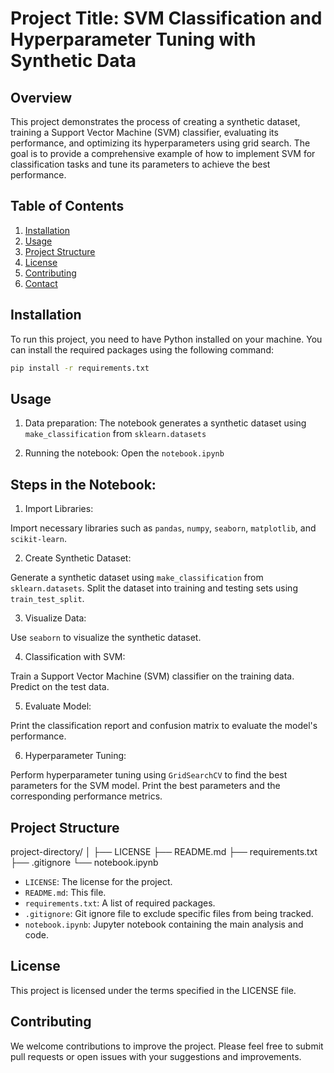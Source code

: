 # Project Title: SVM Classification and Hyperparameter Tuning with Synthetic Data

## Overview

This project demonstrates the process of creating a synthetic dataset, training a Support Vector Machine (SVM) classifier, evaluating its performance, and optimizing its hyperparameters using grid search. The goal is to provide a comprehensive example of how to implement SVM for classification tasks and tune its parameters to achieve the best performance.

## Table of Contents
1. [Installation](#installation)
2. [Usage](#usage)
3. [Project Structure](#project-structure)
4. [License](#license)
5. [Contributing](#contributing)
6. [Contact](#contact)

## Installation

To run this project, you need to have Python installed on your machine. You can install the required packages using the following command:

```sh
pip install -r requirements.txt
```

## Usage

1. Data preparation: The notebook generates a synthetic dataset using `make_classification` from `sklearn.datasets`

2. Running the notebook: Open the `notebook.ipynb`


## Steps in the Notebook:
1. Import Libraries:

Import necessary libraries such as `pandas`, `numpy`, `seaborn`, `matplotlib`, and `scikit-learn`.

2. Create Synthetic Dataset:

Generate a synthetic dataset using `make_classification` from `sklearn.datasets`.
Split the dataset into training and testing sets using `train_test_split`.

3. Visualize Data:

Use `seaborn` to visualize the synthetic dataset.

4. Classification with SVM:

Train a Support Vector Machine (SVM) classifier on the training data.
Predict on the test data.

5. Evaluate Model:

Print the classification report and confusion matrix to evaluate the model's performance.

6. Hyperparameter Tuning:

Perform hyperparameter tuning using `GridSearchCV` to find the best parameters for the SVM model.
Print the best parameters and the corresponding performance metrics.

## Project Structure

project-directory/
│
├── LICENSE
├── README.md
├── requirements.txt
├── .gitignore
└── notebook.ipynb

- `LICENSE`: The license for the project.
- `README.md`: This file.
- `requirements.txt`: A list of required packages.
- `.gitignore`: Git ignore file to exclude specific files from being tracked.
- `notebook.ipynb`: Jupyter notebook containing the main analysis and code.


## License
This project is licensed under the terms specified in the LICENSE file.

## Contributing
We welcome contributions to improve the project. Please feel free to submit pull requests or open issues with your suggestions and improvements.


